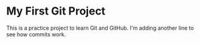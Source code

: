 # My First Git Project

This is a practice project to learn Git and GitHub.
I'm adding another line to see how commits work.
